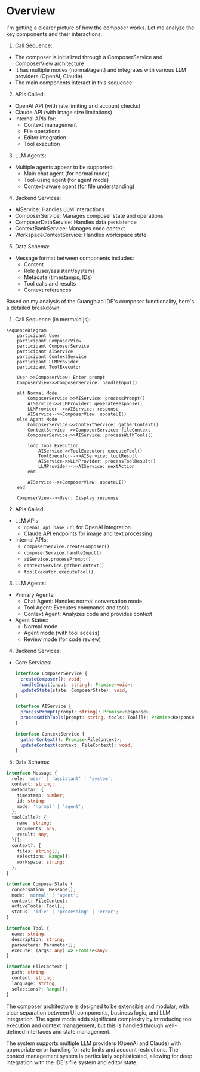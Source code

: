 # Overview
I'm getting a clearer picture of how the composer works. Let me analyze the key components and their interactions:

1. Call Sequence:
- The composer is initialized through a ComposerService and ComposerView architecture
- It has multiple modes (normal/agent) and integrates with various LLM providers (OpenAI, Claude)
- The main components interact in this sequence:

2. APIs Called:
- OpenAI API (with rate limiting and account checks)
- Claude API (with image size limitations)
- Internal APIs for:
  - Context management
  - File operations
  - Editor integration
  - Tool execution

3. LLM Agents:
- Multiple agents appear to be supported:
  - Main chat agent (for normal mode)
  - Tool-using agent (for agent mode)
  - Context-aware agent (for file understanding)

4. Backend Services:
- AIService: Handles LLM interactions
- ComposerService: Manages composer state and operations
- ComposerDataService: Handles data persistence
- ContextBankService: Manages code context
- WorkspaceContextService: Handles workspace state

5. Data Schema:
- Message format between components includes:
  - Content
  - Role (user/assistant/system)
  - Metadata (timestamps, IDs)
  - Tool calls and results
  - Context references

Based on my analysis of the Guangbiao IDE's composer functionality, here's a detailed breakdown:

1. Call Sequence (in mermaid.js):

```mermaid
sequenceDiagram
    participant User
    participant ComposerView
    participant ComposerService
    participant AIService
    participant ContextService
    participant LLMProvider
    participant ToolExecutor

    User->>ComposerView: Enter prompt
    ComposerView->>ComposerService: handleInput()
    
    alt Normal Mode
        ComposerService->>AIService: processPrompt()
        AIService->>LLMProvider: generateResponse()
        LLMProvider-->>AIService: response
        AIService-->>ComposerView: updateUI()
    else Agent Mode
        ComposerService->>ContextService: gatherContext()
        ContextService-->>ComposerService: fileContext
        ComposerService->>AIService: processWithTools()
        
        loop Tool Execution
            AIService->>ToolExecutor: executeTool()
            ToolExecutor-->>AIService: toolResult
            AIService->>LLMProvider: processToolResult()
            LLMProvider-->>AIService: nextAction
        end
        
        AIService-->>ComposerView: updateUI()
    end
    
    ComposerView-->>User: Display response
```

2. APIs Called:
- LLM APIs:
  - `openai_api_base_url` for OpenAI integration
  - Claude API endpoints for image and text processing
- Internal APIs:
  - `composerService.createComposer()`
  - `composerService.handleInput()`
  - `aiService.processPrompt()`
  - `contextService.gatherContext()`
  - `toolExecutor.executeTool()`

3. LLM Agents:
- Primary Agents:
  - Chat Agent: Handles normal conversation mode
  - Tool Agent: Executes commands and tools
  - Context Agent: Analyzes code and provides context
- Agent States:
  - Normal mode
  - Agent mode (with tool access)
  - Review mode (for code review)

4. Backend Services:
- Core Services:
  ```typescript
  interface ComposerService {
    createComposer(): void;
    handleInput(input: string): Promise<void>;
    updateState(state: ComposerState): void;
  }

  interface AIService {
    processPrompt(prompt: string): Promise<Response>;
    processWithTools(prompt: string, tools: Tool[]): Promise<Response>;
  }

  interface ContextService {
    gatherContext(): Promise<FileContext>;
    updateContext(context: FileContext): void;
  }
  ```

5. Data Schema:
```typescript
interface Message {
  role: 'user' | 'assistant' | 'system';
  content: string;
  metadata?: {
    timestamp: number;
    id: string;
    mode: 'normal' | 'agent';
  };
  toolCalls?: {
    name: string;
    arguments: any;
    result: any;
  }[];
  context?: {
    files: string[];
    selections: Range[];
    workspace: string;
  };
}

interface ComposerState {
  conversation: Message[];
  mode: 'normal' | 'agent';
  context: FileContext;
  activeTools: Tool[];
  status: 'idle' | 'processing' | 'error';
}

interface Tool {
  name: string;
  description: string;
  parameters: Parameter[];
  execute: (args: any) => Promise<any>;
}

interface FileContext {
  path: string;
  content: string;
  language: string;
  selections?: Range[];
}
```

The composer architecture is designed to be extensible and modular, with clear separation between UI components, business logic, and LLM integration. The agent mode adds significant complexity by introducing tool execution and context management, but this is handled through well-defined interfaces and state management.

The system supports multiple LLM providers (OpenAI and Claude) with appropriate error handling for rate limits and account restrictions. The context management system is particularly sophisticated, allowing for deep integration with the IDE's file system and editor state.
